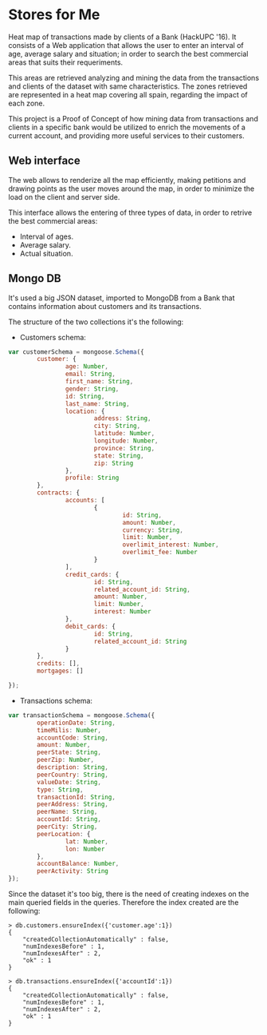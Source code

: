 # Stores for Me
Heat map of transactions made by clients of a Bank (HackUPC '16). It consists of a Web application that allows the user to enter an interval of age, average salary and situation; in order to search the best commercial areas that suits their requeriments.

This areas are retrieved analyzing and mining the data from the transactions and clients of the dataset with same characteristics. The zones retrieved are represented in a heat map covering all spain, regarding the impact of each zone.

This project is a Proof of Concept of how mining data from transactions and clients in a specific bank would be utilized to enrich the movements of a current account, and providing more useful services to their customers.

## Web interface

The web allows to renderize all the map efficiently, making petitions and drawing points as the user moves around the map, in order to minimize the load on the client and server side.

This interface allows the entering of three types of data, in order to retrive the best commercial areas:
 - Interval of ages.
 - Average salary.
 - Actual situation.

## Mongo DB
It's used a big JSON dataset, imported to MongoDB from a Bank that contains information about customers and its transactions.

The structure of the two collections it's the following:

- Customers schema:

```JavaScript
var customerSchema = mongoose.Schema({
        customer: {
                age: Number,
                email: String,
                first_name: String,
                gender: String,
                id: String,
                last_name: String,
                location: {
                        address: String,
                        city: String,
                        latitude: Number,
                        longitude: Number,
                        province: String,
                        state: String,
                        zip: String
                },
                profile: String
        },
        contracts: {
                accounts: [
                        {
                                id: String,
                                amount: Number,
                                currency: String,
                                limit: Number,
                                overlimit_interest: Number,
                                overlimit_fee: Number
                        }
                ],
                credit_cards: {
                        id: String,
                        related_account_id: String,
                        amount: Number,
                        limit: Number,
                        interest: Number
                },
                debit_cards: {
                        id: String,
                        related_account_id: String
                }
        },
        credits: [],
        mortgages: []

});
```

- Transactions schema:
```JavaScript
var transactionSchema = mongoose.Schema({
        operationDate: String,
        timeMilis: Number,
        accountCode: String,
        amount: Number,
        peerState: String,
        peerZip: Number,
        description: String,
        peerCountry: String,
        valueDate: String,
        type: String,
        transactionId: String,
        peerAddress: String,
        peerName: String,
        accountId: String,
        peerCity: String,
        peerLocation: {
                lat: Number,
                lon: Number
        },
        accountBalance: Number,
        peerActivity: String
});
```

Since the dataset it's too big, there is the need of creating indexes on the main queried fields in the queries. Therefore the index created are the following:

```
> db.customers.ensureIndex({'customer.age':1})
{
	"createdCollectionAutomatically" : false,
	"numIndexesBefore" : 1,
	"numIndexesAfter" : 2,
	"ok" : 1
}

> db.transactions.ensureIndex({'accountId':1})
{
	"createdCollectionAutomatically" : false,
	"numIndexesBefore" : 1,
	"numIndexesAfter" : 2,
	"ok" : 1
}
```
